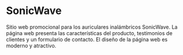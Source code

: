 # SonicWave
Sitio web promocional para los auriculares inalámbricos SonicWave. La página web presenta las características del producto, testimonios de clientes y un formulario de contacto. El diseño de la página web es moderno y atractivo.
